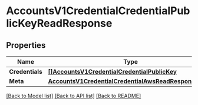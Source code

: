 # AccountsV1CredentialCredentialPublicKeyReadResponse

## Properties

Name | Type | Description | Notes
------------ | ------------- | ------------- | -------------
**Credentials** | [**[]AccountsV1CredentialCredentialPublicKey**](accounts.v1.credential.credential_public_key.md) |  | [optional] 
**Meta** | [**AccountsV1CredentialCredentialAwsReadResponseMeta**](accounts_v1_credential_credential_awsReadResponse_meta.md) |  | [optional] 

[[Back to Model list]](../README.md#documentation-for-models) [[Back to API list]](../README.md#documentation-for-api-endpoints) [[Back to README]](../README.md)


